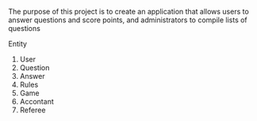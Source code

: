 The purpose of this project is to create an application that allows users to answer questions and score points, and administrators to compile lists of questions

Entity
1. User
1. Question
1. Answer
1. Rules
1. Game
1. Accontant
1. Referee
